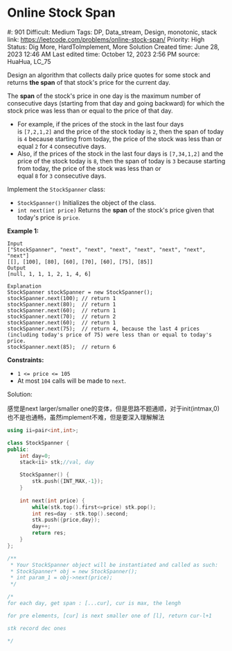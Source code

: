 # Online Stock Span

#: 901
Difficult: Medium
Tags: DP, Data_stream, Design, monotonic, stack
link: https://leetcode.com/problems/online-stock-span/
Priority: High
Status: Dig More, HardToImplement, More Solution
Created time: June 28, 2023 12:46 AM
Last edited time: October 12, 2023 2:56 PM
source: HuaHua, LC_75

Design an algorithm that collects daily price quotes for some stock and returns **the span** of that stock's price for the current day.

The **span** of the stock's price in one day is the maximum number of consecutive days (starting from that day and going backward) for which the stock price was less than or equal to the price of that day.

- For example, if the prices of the stock in the last four days is `[7,2,1,2]` and the price of the stock today is `2`, then the span of today is `4` because starting from today, the price of the stock was less than or equal `2` for `4` consecutive days.
- Also, if the prices of the stock in the last four days is `[7,34,1,2]` and the price of the stock today is `8`, then the span of today is `3` because starting from today, the price of the stock was less than or equal `8` for `3` consecutive days.

Implement the `StockSpanner` class:

- `StockSpanner()` Initializes the object of the class.
- `int next(int price)` Returns the **span** of the stock's price given that today's price is `price`.

**Example 1:**

```
Input
["StockSpanner", "next", "next", "next", "next", "next", "next", "next"]
[[], [100], [80], [60], [70], [60], [75], [85]]
Output
[null, 1, 1, 1, 2, 1, 4, 6]

Explanation
StockSpanner stockSpanner = new StockSpanner();
stockSpanner.next(100); // return 1
stockSpanner.next(80);  // return 1
stockSpanner.next(60);  // return 1
stockSpanner.next(70);  // return 2
stockSpanner.next(60);  // return 1
stockSpanner.next(75);  // return 4, because the last 4 prices (including today's price of 75) were less than or equal to today's price.
stockSpanner.next(85);  // return 6

```

**Constraints:**

- `1 <= price <= 105`
- At most `104` calls will be made to `next`.

Solution:

感觉是next larger/smaller one的变体，但是思路不题通顺，对于init(intmax,0)也不是也通畅，虽然implement不难，但是要深入理解解法

```cpp
using ii=pair<int,int>;

class StockSpanner {
public:
    int day=0;
    stack<ii> stk;//val, day

    StockSpanner() {
        stk.push({INT_MAX,-1});
    }
    
    int next(int price) {
        while(stk.top().first<=price) stk.pop();
        int res=day - stk.top().second;
        stk.push({price,day});
        day++;
        return res;
    }
};

/**
 * Your StockSpanner object will be instantiated and called as such:
 * StockSpanner* obj = new StockSpanner();
 * int param_1 = obj->next(price);
 */

/*
for each day, get span : [...cur], cur is max, the lengh

for pre elements, [cur] is next smaller one of [l], return cur-l+1

stk record dec ones

*/
```